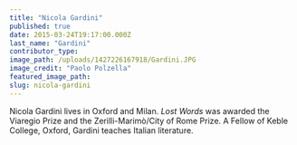 ```yaml
---
title: "Nicola Gardini"
published: true
date: 2015-03-24T19:17:00.000Z
last_name: "Gardini"
contributor_type:
image_path: /uploads/1427226167918/Gardini.JPG
image_credit: "Paolo Polzella"
featured_image_path:
slug: nicola-gardini
---
```


Nicola Gardini lives in Oxford and Milan. _Lost Words_ was awarded the Viaregio Prize and the Zerilli-Marimò/City of Rome Prize. A Fellow of Keble College, Oxford, Gardini teaches Italian literature.

